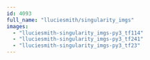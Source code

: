 ```yaml
---
id: 4093
full_name: "lluciesmith/singularity_imgs"
images: 
  - "lluciesmith-singularity_imgs-py3_tf114"
  - "lluciesmith-singularity_imgs-py3_tf241"
  - "lluciesmith-singularity_imgs-py3_tf23"
---
```

